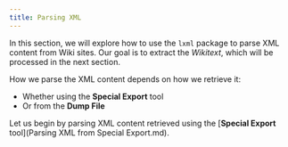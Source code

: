 ```yaml
---
title: Parsing XML
---
```

In this section, we will explore how to use the `lxml` package to parse XML content from Wiki sites. Our goal is to extract the *Wikitext*, which will be processed in the next section.

How we parse the XML content depends on how we retrieve it:

- Whether using the **Special Export** tool
- Or from the **Dump File**

Let us begin by parsing XML content retrieved using the [**Special Export** tool](Parsing XML from Special Export.md).